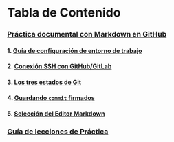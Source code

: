 # Tabla de Contenido

### [Práctica documental con Markdown en GitHub](../../../)

   #### 1. [Guía de configuración de entorno de trabajo](WORKSPACE.md)
   #### 2. [Conexión SSH con GitHub/GitLab](SSH.md)
   #### 3. [Los tres estados de Git](GIT.md)
   #### 4. [Guardando `commit` firmados](GPG.md)
   #### 5. [Selección del Editor Markdown](IDE.md)
### [Guía de lecciones de Práctica](PRACTICE-GUIDE.md)